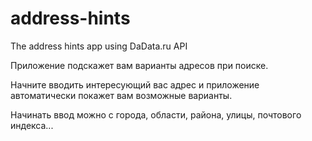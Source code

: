 # address-hints
The address hints app using DaData.ru API

Приложение подскажет вам варианты адресов при поиске. 

Начните вводить интересующий вас адрес и приложение автоматически покажет вам возможные варианты.

Начинать ввод можно с города, области, района, улицы, почтового индекса...
